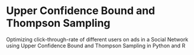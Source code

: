 # Upper Confidence Bound and Thompson Sampling

Optimizing click-through-rate of different users on ads in a Social Network using Upper Confidence Bound and Thompson Sampling in Python and R

